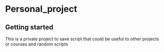 # Personal_project



## Getting started
This is a private project to save script that could be useful to other projects or courses and random scripts
